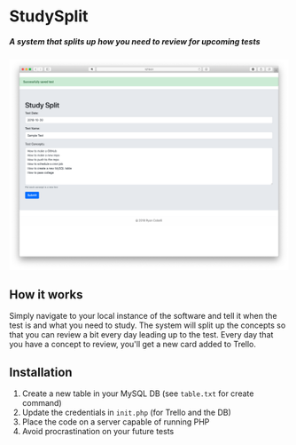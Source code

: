 # StudySplit
##### A system that splits up how you need to review for upcoming tests

![Screenshot](screenshot.png)

## How it works
Simply navigate to your local instance of the software and tell it when the test is and what you need to study. The system will split up the concepts so that you can review a bit every day leading up to the test. Every day that you have a concept to review, you'll get a new card added to Trello.

## Installation
1. Create a new table in your MySQL DB (see `table.txt` for create command)
2. Update the credentials in `init.php` (for Trello and the DB)
3. Place the code on a server capable of running PHP
4. Avoid procrastination on your future tests
